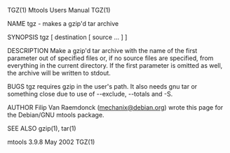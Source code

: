 TGZ(1)                                                                                     Mtools Users Manual                                                                                     TGZ(1)

NAME
       tgz - makes a gzip'd tar archive

SYNOPSIS
       tgz [ destination [ source ...  ] ]

DESCRIPTION
       Make  a  gzip'd tar archive with the name of the first parameter out of specified files or, if no source files are specified, from everything in the current directory.  If the first parameter is
       omitted as well, the archive will be written to stdout.

BUGS
       tgz requires gzip in the user's path.  It also needs gnu tar or something close due to use of --exclude, --totals and -S.

AUTHOR
       Filip Van Raemdonck (mechanix@debian.org) wrote this page for the Debian/GNU mtools package.

SEE ALSO
       gzip(1), tar(1)

mtools 3.9.8                                                                                     May 2002                                                                                          TGZ(1)
